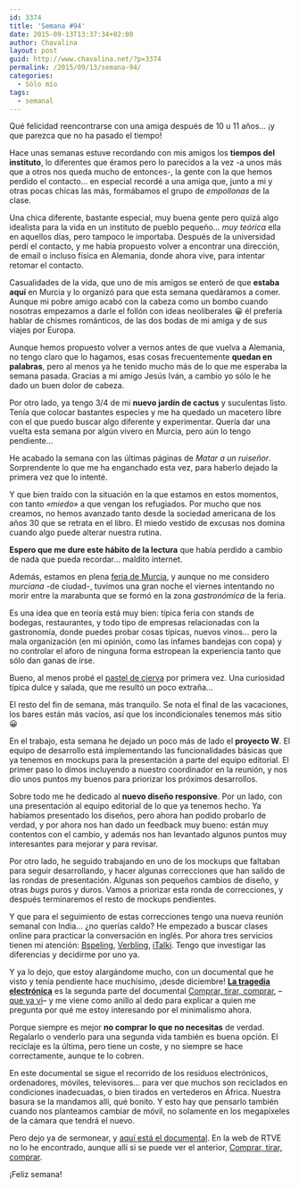```yaml
---
id: 3374
title: 'Semana #94'
date: 2015-09-13T13:37:34+02:00
author: Chavalina
layout: post
guid: http://www.chavalina.net/?p=3374
permalink: /2015/09/13/semana-94/
categories:
  - Sólo mío
tags:
  - semanal
---
```

Qué felicidad reencontrarse con una amiga después de 10 u 11 años&#8230; ¡y que parezca que no ha pasado el tiempo!

Hace unas semanas estuve recordando con mis amigos los **tiempos del instituto**, lo diferentes que éramos pero lo parecidos a la vez -a unos más que a otros nos queda mucho de entonces-, la gente con la que hemos perdido el contacto&#8230; en especial recordé a una amiga que, junto a mi y otras pocas chicas las más, formábamos el grupo de _empollonas_ de la clase.

Una chica diferente, bastante especial, muy buena gente pero quizá algo idealista para la vida en un instituto de pueblo pequeño&#8230; _muy teórica_ ella en aquellos días, pero tampoco le importaba. Después de la universidad perdí el contacto, y me había propuesto volver a encontrar una dirección, de email o incluso física en Alemania, donde ahora vive, para intentar retomar el contacto.

Casualidades de la vida, que uno de mis amigos se enteró de que **estaba aquí** en Murcia y lo organizó para que esta semana quedáramos a comer. Aunque mi pobre amigo acabó con la cabeza como un bombo cuando nosotras empezamos a darle el follón con ideas neoliberales 😀 él prefería hablar de chismes románticos, de las dos bodas de mi amiga y de sus viajes por Europa.

Aunque hemos propuesto volver a vernos antes de que vuelva a Alemania, no tengo claro que lo hagamos, esas cosas frecuentemente **quedan en palabras**, pero al menos ya he tenido mucho más de lo que me esperaba la semana pasada. Gracias a mi amigo Jesús Iván, a cambio yo sólo le he dado un buen dolor de cabeza.

Por otro lado, ya tengo 3/4 de mi **nuevo jardín de cactus** y suculentas listo. Tenía que colocar bastantes especies y me ha quedado un macetero libre con el que puedo buscar algo diferente y experimentar. Quería dar una vuelta esta semana por algún vivero en Murcia, pero aún lo tengo pendiente&#8230;

He acabado la semana con las últimas páginas de _Matar a un ruiseñor_. Sorprendente lo que me ha enganchado esta vez, para haberlo dejado la primera vez que lo intenté. 

Y que bien traído con la situación en la que estamos en estos momentos, con tanto _«miedo»_ a que vengan los refugiados. Por mucho que nos creamos, no hemos avanzado tanto desde la sociedad americana de los años 30 que se retrata en el libro. El miedo vestido de excusas nos domina cuando algo puede alterar nuestra rutina.

**Espero que me dure este hábito de la lectura** que había perdido a cambio de nada que pueda recordar&#8230; maldito internet.

Además, estamos en plena [feria de Murcia](http://www.regmurcia.com/servlet/s.Sl?sit=c,369,&r=ReP-25460-DETALLE_REPORTAJESPADRE), y aunque no me considero _murciana_ -de ciudad-, tuvimos una gran noche el viernes intentando no morir entre la marabunta que se formó en la zona _gastronómica_ de la feria.

Es una idea que en teoría está muy bien: típica feria con stands de bodegas, restaurantes, y todo tipo de empresas relacionadas con la gastronomía, donde puedes probar cosas típicas, nuevos vinos&#8230; pero la mala organización (en mi opinión, como las infames bandejas con copa) y no controlar el aforo de ninguna forma estropean la experiencia tanto que sólo dan ganas de irse. 

Bueno, al menos probé el [pastel de cierva](http://www.regmurcia.com/servlet/s.Sl?sit=c,543,a,0,m,264&r=ReP-18789-DETALLE_REPORTAJES) por primera vez. Una curiosidad típica dulce y salada, que me resultó un poco extraña&#8230;

El resto del fin de semana, más tranquilo. Se nota el final de las vacaciones, los bares están más vacíos, así que los incondicionales tenemos más sitio 😀

En el trabajo, esta semana he dejado un poco más de lado el **proyecto W**. El equipo de desarrollo está implementando las funcionalidades básicas que ya tenemos en mockups para la presentación a parte del equipo editorial. El primer paso lo dimos incluyendo a nuestro coordinador en la reunión, y nos dio unos puntos my buenos para priorizar los próximos desarrollos.

Sobre todo me he dedicado al **nuevo diseño responsive**. Por un lado, con una presentación al equipo editorial de lo que ya tenemos hecho. Ya habíamos presentado los diseños, pero ahora han podido probarlo de verdad, y por ahora nos han dado un feedback muy bueno: están muy contentos con el cambio, y además nos han levantado algunos puntos muy interesantes para mejorar y para revisar.

Por otro lado, he seguido trabajando en uno de los mockups que faltaban para seguir desarrollando, y hacer algunas correcciones que han salido de las rondas de presentación. Algunas son pequeños cambios de diseño, y otras _bugs_ puros y duros. Vamos a priorizar esta ronda de correcciones, y después terminaremos el resto de mockups pendientes.

Y que para el seguimiento de estas correcciones tengo una nueva reunión semanal con India&#8230; ¿no querías caldo? He empezado a buscar clases online para practicar la conversación en inglés. Por ahora tres servicios tienen mi atención: <a href="http://www.bspelling.com/" target="_blank">Bspeling</a>, <a href="https://www.verbling.com/" target="_blank">Verbling</a>, <a href="http://www.italki.com/" target="_blank">iTalki</a>. Tengo que investigar las diferencias y decidirme por uno ya.

Y ya lo dejo, que estoy alargándome mucho, con un documental que he visto y tenía pendiente hace muchísimo, ¡desde diciembre! [**La tragedia electrónica**](http://www.rtve.es/television/20140528/documentos-tv-estrena-tragedia-electronica-secuela-del-galardonado-comprar-tirar-comprar/943798.shtml) es la segunda parte del documental [Comprar, tirar, comprar](http://www.rtve.es/alacarta/videos/el-documental/documental-comprar-tirar-comprar/1382261/), &#8211;[que ya vi](http://www.chavalina.net/2011/01/24/comprar-con-cabeza-no-tirar-si-no-es-necesario-comprar-cada-vez-menos/)&#8211; y me viene como anillo al dedo para explicar a quien me pregunta por qué me estoy interesando por el minimalismo ahora.

Porque siempre es mejor **no comprar lo que no necesitas** de verdad. Regalarlo o venderlo para una segunda vida también es buena opción. El reciclaje es la última, pero tiene un coste, y no siempre se hace correctamente, aunque te lo cobren. 

En este documental se sigue el recorrido de los residuos electrónicos, ordenadores, móviles, televisores&#8230; para ver que muchos son reciclados en condiciones inadecuadas, o bien tirados en vertederos en África. Nuestra basura se la mandamos allí, qué bonito. Y esto hay que pensarlo también cuando nos planteamos cambiar de móvil, no solamente en los megapíxeles de la cámara que tendrá el nuevo.

Pero dejo ya de sermonear, y [aquí está el documental](https://www.youtube.com/watch?v=J5C0VTndTzc). En la web de RTVE no lo he encontrado, aunque allí si se puede ver el anterior, [Comprar, tirar, comprar](http://www.rtve.es/alacarta/videos/el-documental/documental-comprar-tirar-comprar/1382261/).

¡Feliz semana!